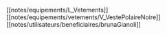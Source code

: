 [[notes/equipements/L_Vetements]] [[notes/equipements/vetements/V_VestePolaireNoire]] [[notes/utilisateurs/beneficiaires/brunaGianoli]]